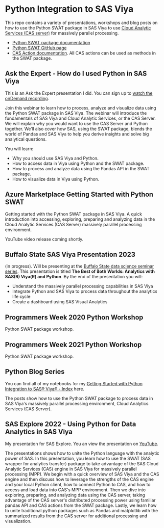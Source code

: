# Python Integration to SAS Viya
This repo contains a variety of presentations, workshops and blog posts on how to use the Python SWAT package in SAS Viya to use [Cloud Analytic Services (CAS server)](https://go.documentation.sas.com/doc/en/pgmsascdc/default/casfun/n00001sascassrvmgt00000admin.htm) for massively parallel processing.

- [Python SWAT package documentation](https://sassoftware.github.io/python-swat/getting-started.html) 
- [Python SWAT GitHub page](https://github.com/sassoftware/python-swat)
- [CAS Action documentation](https://go.documentation.sas.com/doc/en/pgmsascdc/default/allprodsactions/actionsByName.htm). All CAS actions can be used as methods in the SWAT package.

## Ask the Expert - How do I used Python in SAS Viya
This is an Ask the Expert presentation I did. You can sign up to [watch the onDemand recording](https://www.sas.com/en_us/webinars/use-python-in-sas-viya.html).

Join this webinar to learn how to process, analyze and visualize data using the Python SWAT package in SAS Viya. The webinar will introduce the fundamentals of SAS Viya and Cloud Analytic Services, or the CAS Server. We will explain why you would want to use the CAS Server and Python together. We’ll also cover how SAS, using the SWAT package, blends the world of Pandas and SAS Viya to help you derive insights and solve big analytical questions.

You will learn:
- Why you should use SAS Viya and Python.
- How to access data in Viya using Python and the SWAT package.
- How to process and analyze data using the Pandas API in the SWAT package.
- How to visualize data in Viya using Python.   

## Azure Marketplace Getting Started with Python SWAT
Getting started with the Python SWAT package in SAS Viya. A quick introduction into accessing, exploring, preparing and analyzing data in the Cloud Analytic Services (CAS Server) massively parallel processing environment. 

YouTube video release coming shortly.

## Buffalo State SAS Viya Presentation 2023
(in progress). Will be presenting at the [Buffalo State data science seminar series](https://go.documentation.sas.com/doc/en/pgmsascdc/v_036/casfun/n00001sascassrvmgt00000admin.htm). This presentation is titled **The Best of Both Worlds: Analytics with SAS(R) Viya(R) and Python**. By the end of the presentation you will:
- Understand the massively parallel processing capabilities in SAS Viya
- Integrate Python and SAS Viya to process data throughout the analytics life cycle
- Create a dashboard using SAS Visual Analytics

## Programmers Week 2020 Python Workshop
Python SWAT package workshop.

## Programmers Week 2021 Python Workshop
Python SWAT package workshop.

## Python Blog Series
You can find all of my notebooks for my [Getting Started with Python Integration to SAS® Viya® - Index](https://blogs.sas.com/content/sgf/2020/06/19/getting-started-with-python-integration-to-sas-viya-index/) here. 

The posts show how to use the Python SWAT package to process data in SAS Viya's massively parallel processing environment, Cloud Analytics Services (CAS Server).

## SAS Explore 2022 - Using Python for Data Analytics in SAS Viya
My presentation for SAS Explore. You an view the presentation on [YouTube](https://www.youtube.com/watch?v=skd9-it5NPU).

The presentations shows how to unite the Python language with the analytic power of SAS. In this presentation, you learn how to use the SWAT (SAS wrapper for analytics transfer) package to take advantage of the SAS Cloud Analytic Services (CAS) engine in SAS Viya for massively parallel processing (MPP). We begin with a quick overview of SAS Viya and the CAS engine and then discuss how to leverage the strengths of the CAS engine and your local Python client, how to connect Python to CAS, and how to access and load data into CAS's MPP environment. Then we dive into exploring, preparing, and analyzing data using the CAS server, taking advantage of the CAS server's distributed processing power using familiar pandas API and CAS actions from the SWAT package. Lastly, we learn how to unite traditional python packages such as Pandas and matplotlib with the summarized results from the CAS server for additional processing and visualization.
